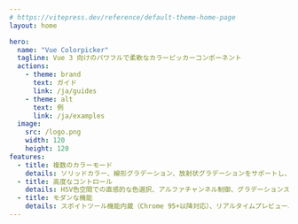 ```yaml
---
# https://vitepress.dev/reference/default-theme-home-page
layout: home

hero:
  name: "Vue Colorpicker"
  tagline: Vue 3 向けのパワフルで柔軟なカラーピッカーコンポーネント
  actions:
    - theme: brand
      text: ガイド
      link: /ja/guides
    - theme: alt
      text: 例
      link: /ja/examples
  image:
    src: /logo.png
    width: 120
    height: 120
features:
  - title: 複数のカラーモード
    details: ソリッドカラー、線形グラデーション、放射状グラデーションをサポートし、カラーストップと角度を完全に制御
  - title: 高度なコントロール
    details: HSV色空間での直感的な色選択、アルファチャンネル制御、グラデーションストップ管理
  - title: モダンな機能
    details: スポイトツール機能内蔵（Chrome 95+以降対応）、リアルタイムプレビュー、レスポンシブデザイン
---
```


<style>
:root {
  --vp-home-hero-name-color: transparent;
  --vp-home-hero-name-background: -webkit-linear-gradient(120deg, #bd34fe 30%, #41d1ff);
}
</style>
